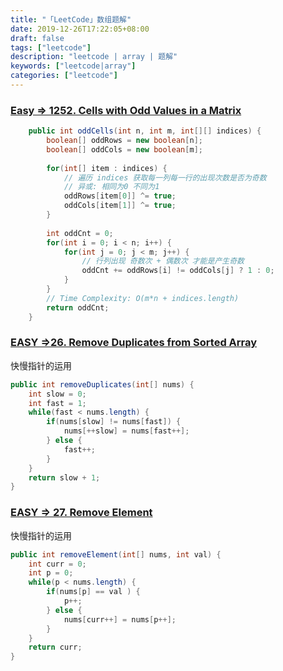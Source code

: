 ```yaml
---
title: "「LeetCode」数组题解"
date: 2019-12-26T17:22:05+08:00
draft: false
tags: ["leetcode"]
description: "leetcode | array | 题解"
keywords: ["leetcode|array"]
categories: ["leetcode"]
---
```


<!--more-->

### [Easy => 1252. Cells with Odd Values in a Matrix](https://leetcode.com/problems/cells-with-odd-values-in-a-matrix/submissions/)

```java
    public int oddCells(int n, int m, int[][] indices) {
        boolean[] oddRows = new boolean[n];
        boolean[] oddCols = new boolean[m];
        
        for(int[] item : indices) {
            // 遍历 indices 获取每一列每一行的出现次数是否为奇数
            // 异或: 相同为0 不同为1 
            oddRows[item[0]] ^= true;
            oddCols[item[1]] ^= true;
        }
        
        int oddCnt = 0;
        for(int i = 0; i < n; i++) {
            for(int j = 0; j < m; j++) {
                // 行列出现 奇数次 + 偶数次 才能是产生奇数
                oddCnt += oddRows[i] != oddCols[j] ? 1 : 0;
            }
        }
        // Time Complexity: O(m*n + indices.length)
        return oddCnt;
    }
```

### [EASY =>26. Remove Duplicates from Sorted Array](https://leetcode.com/problems/remove-duplicates-from-sorted-array/)

快慢指针的运用

```java
public int removeDuplicates(int[] nums) {
    int slow = 0;
    int fast = 1;
    while(fast < nums.length) {
        if(nums[slow] != nums[fast]) {
            nums[++slow] = nums[fast++];
        } else {
            fast++;
        }
    }
    return slow + 1;
}
```
### [EASY => 27. Remove Element](https://leetcode.com/problems/remove-element/)

快慢指针的运用

```java
public int removeElement(int[] nums, int val) {
    int curr = 0;
    int p = 0;
    while(p < nums.length) {
        if(nums[p] == val ) {
            p++;
        } else {
            nums[curr++] = nums[p++];
        }
    }
    return curr;
}		
```
